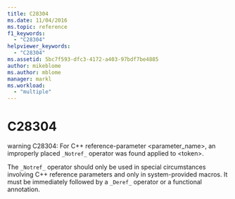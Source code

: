```yaml
---
title: C28304
ms.date: 11/04/2016
ms.topic: reference
f1_keywords:
  - "C28304"
helpviewer_keywords:
  - "C28304"
ms.assetid: 5bc7f593-dfc3-4172-a403-97bdf7be4885
author: mikeblome
ms.author: mblome
manager: markl
ms.workload:
  - "multiple"
---
```

# C28304
warning C28304: For C++ reference-parameter <parameter_name>, an improperly placed `_Notref_` operator was found applied to \<token>.

 The `_Notref_` operator should only be used in special circumstances involving C++ reference parameters and only in system-provided macros. It must be immediately followed by a `_Deref_` operator or a functional annotation.